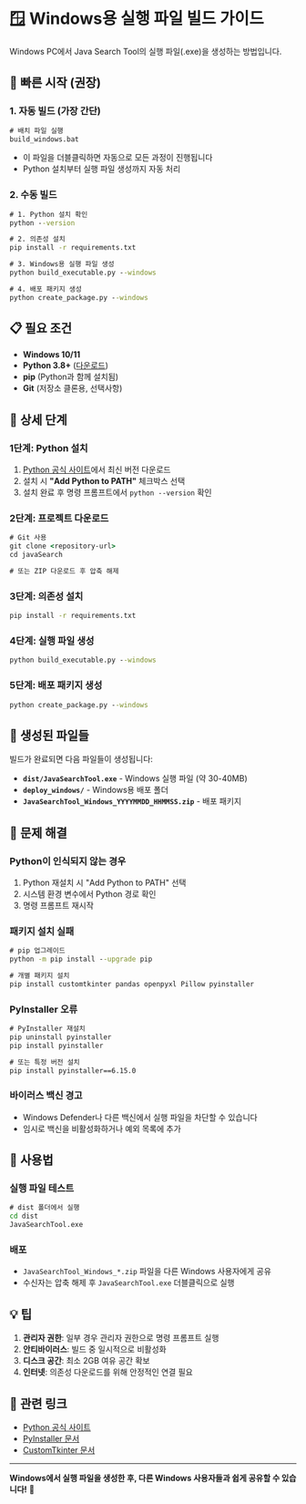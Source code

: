 # 🪟 Windows용 실행 파일 빌드 가이드

Windows PC에서 Java Search Tool의 실행 파일(.exe)을 생성하는 방법입니다.

## 🚀 빠른 시작 (권장)

### 1. 자동 빌드 (가장 간단)
```cmd
# 배치 파일 실행
build_windows.bat
```
- 이 파일을 더블클릭하면 자동으로 모든 과정이 진행됩니다
- Python 설치부터 실행 파일 생성까지 자동 처리

### 2. 수동 빌드
```cmd
# 1. Python 설치 확인
python --version

# 2. 의존성 설치
pip install -r requirements.txt

# 3. Windows용 실행 파일 생성
python build_executable.py --windows

# 4. 배포 패키지 생성
python create_package.py --windows
```

## 📋 필요 조건

- **Windows 10/11**
- **Python 3.8+** ([다운로드](https://www.python.org/downloads/))
- **pip** (Python과 함께 설치됨)
- **Git** (저장소 클론용, 선택사항)

## 🔧 상세 단계

### 1단계: Python 설치
1. [Python 공식 사이트](https://www.python.org/downloads/)에서 최신 버전 다운로드
2. 설치 시 **"Add Python to PATH"** 체크박스 선택
3. 설치 완료 후 명령 프롬프트에서 `python --version` 확인

### 2단계: 프로젝트 다운로드
```cmd
# Git 사용
git clone <repository-url>
cd javaSearch

# 또는 ZIP 다운로드 후 압축 해제
```

### 3단계: 의존성 설치
```cmd
pip install -r requirements.txt
```

### 4단계: 실행 파일 생성
```cmd
python build_executable.py --windows
```

### 5단계: 배포 패키지 생성
```cmd
python create_package.py --windows
```

## 📁 생성된 파일들

빌드가 완료되면 다음 파일들이 생성됩니다:

- **`dist/JavaSearchTool.exe`** - Windows 실행 파일 (약 30-40MB)
- **`deploy_windows/`** - Windows용 배포 폴더
- **`JavaSearchTool_Windows_YYYYMMDD_HHMMSS.zip`** - 배포 패키지

## 🚨 문제 해결

### Python이 인식되지 않는 경우
1. Python 재설치 시 "Add Python to PATH" 선택
2. 시스템 환경 변수에서 Python 경로 확인
3. 명령 프롬프트 재시작

### 패키지 설치 실패
```cmd
# pip 업그레이드
python -m pip install --upgrade pip

# 개별 패키지 설치
pip install customtkinter pandas openpyxl Pillow pyinstaller
```

### PyInstaller 오류
```cmd
# PyInstaller 재설치
pip uninstall pyinstaller
pip install pyinstaller

# 또는 특정 버전 설치
pip install pyinstaller==6.15.0
```

### 바이러스 백신 경고
- Windows Defender나 다른 백신에서 실행 파일을 차단할 수 있습니다
- 임시로 백신을 비활성화하거나 예외 목록에 추가

## 🎯 사용법

### 실행 파일 테스트
```cmd
# dist 폴더에서 실행
cd dist
JavaSearchTool.exe
```

### 배포
- `JavaSearchTool_Windows_*.zip` 파일을 다른 Windows 사용자에게 공유
- 수신자는 압축 해제 후 `JavaSearchTool.exe` 더블클릭으로 실행

## 💡 팁

1. **관리자 권한**: 일부 경우 관리자 권한으로 명령 프롬프트 실행
2. **안티바이러스**: 빌드 중 일시적으로 비활성화
3. **디스크 공간**: 최소 2GB 여유 공간 확보
4. **인터넷**: 의존성 다운로드를 위해 안정적인 연결 필요

## 🔗 관련 링크

- [Python 공식 사이트](https://www.python.org/downloads/)
- [PyInstaller 문서](https://pyinstaller.org/en/stable/)
- [CustomTkinter 문서](https://github.com/TomSchimansky/CustomTkinter)

---

**Windows에서 실행 파일을 생성한 후, 다른 Windows 사용자들과 쉽게 공유할 수 있습니다!** 🚀

